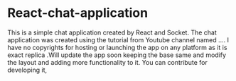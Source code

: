 # React-chat-application
This is a simple chat application created by React and Socket. The chat application was created using the tutorial from Youtube channel named  .... I have no copyrights for hosting or launching the app on any platform as it is exact replica .Will update the app soon keeping the base same and modify the layout and adding more functionality to it.  You can contribute for developing it,
